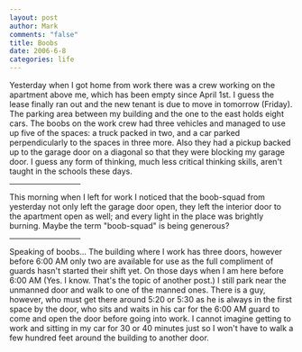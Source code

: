```yaml
--- 
layout: post
author: Mark
comments: "false"
title: Boobs
date: 2006-6-8
categories: life
---
```

Yesterday when I got home from work there was a crew working on the apartment above me, which has been empty since April 1st. I guess the lease finally ran out and the new tenant is due to move in tomorrow (Friday). The parking area between my building and the one to the east holds eight cars. The boobs on the work crew had three vehicles and managed to use up five of the spaces: a truck packed in two, and a car parked perpendicularly to the spaces in three more. Also they had a pickup backed up to the garage door on a diagonal so that they were blocking my garage door. I guess any form of thinking, much less critical thinking skills, aren't taught in the schools these days.

<hr width="25%">

This morning when I left for work I noticed that the boob-squad from yesterday not only left the garage door open, they left the interior door to the apartment open as well; and every light in the place was brightly burning. Maybe the term "boob-squad" is being generous?

<hr width="25%">

Speaking of boobs... The building where I work has three doors, however before 6:00 AM only two are available for use as the full compliment of guards hasn't started their shift yet. On those days when I am here before 6:00 AM (Yes. I know. That's the topic of another post.) I still park near the unmanned door and walk to one of the manned ones. There is a guy, however, who must get there around 5:20 or 5:30 as he is always in the first space by the door, who sits and waits in his car for the 6:00 AM guard to come and open the door before going into work. I cannot imagine getting to work and sitting in my car for 30 or 40 minutes just so I won't have to walk a few hundred feet around the building to another door.
